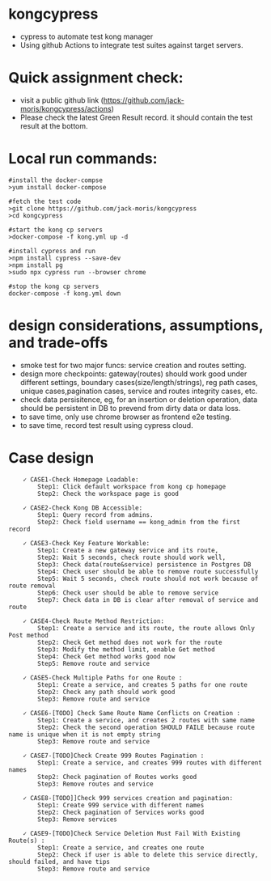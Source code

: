 # kongcypress
- cypress to automate test kong manager
- Using github Actions to integrate test suites against target servers.

# Quick assignment check:
- visit a public github link (https://github.com/jack-moris/kongcypress/actions)
- Please check the latest Green Result record. it should contain the test result at the bottom.

# Local run commands:
```shell
#install the docker-compse
>yum install docker-compose

#fetch the test code
>git clone https://github.com/jack-moris/kongcypress
>cd kongcypress

#start the kong cp servers
>docker-compose -f kong.yml up -d

#install cypress and run
>npm install cypress --save-dev
>npm install pg 
>sudo npx cypress run --browser chrome

#stop the kong cp servers
docker-compose -f kong.yml down 
```

# design considerations, assumptions, and trade-offs 
- smoke test for two major funcs: service creation and routes setting.
- design more checkpoints: gateway(routes) should work good under different settings, boundary cases(size/length/strings), reg path cases, unique cases,pagination cases, service and routes integrity cases, etc.
- check data persisitence, eg, for an insertion or deletion operation, data should be persistent in DB to prevend from dirty data or data loss.
- to save time, only use chrome browser as frontend e2e testing.
- to save time, record test result using cypress cloud.

# Case design
```shell
    ✓ CASE1-Check Homepage Loadable: 
    	Step1: Click default workspace from kong cp homepage 
    	Step2: Check the workspace page is good
 
    ✓ CASE2-Check Kong DB Accessible: 
      	Step1: Query record from admins.
      	Step2: Check field username == kong_admin from the first record

    ✓ CASE3-Check Key Feature Workable: 
      	Step1: Create a new gateway service and its route, 
      	Step2: Wait 5 seconds, check route should work well, 
      	Step3: Check data(route&service) persistence in Postgres DB
      	Step4: Check user should be able to remove route successfully
      	Step5: Wait 5 seconds, check route should not work because of route removal
      	Step6: Check user should be able to remove service
      	Step7: Check data in DB is clear after removal of service and route

    ✓ CASE4-Check Route Method Restriction: 
    	Step1: Create a service and its route, the route allows Only Post method 
    	Step2: Check Get method does not work for the route
    	Step3: Modify the method limit, enable Get method
    	Step4: Check Get method works good now
    	Step5: Remove route and service

    ✓ CASE5-Check Multiple Paths for one Route : 
    	Step1: Create a service, and creates 5 paths for one route 
    	Step2: Check any path should work good
    	Step3: Remove route and service

    ✓ CASE6-[TODO] Check Same Route Name Conflicts on Creation : 
    	Step1: Create a service, and creates 2 routes with same name 
    	Step2: Check the second operation SHOULD FAILE because route name is unique when it is not empty string
    	Step3: Remove route and service

    ✓ CASE7-[TODO]Check Create 999 Routes Pagination : 
    	Step1: Create a service, and creates 999 routes with different names 
    	Step2: Check pagination of Routes works good
    	Step3: Remove routes and service

    ✓ CASE8-[TODO]]Check 999 services creation and pagination: 
    	Step1: Create 999 service with different names 
    	Step2: Check pagination of Services works good
    	Step3: Remove services
 
    ✓ CASE9-[TODO]Check Service Deletion Must Fail With Existing Route(s) : 
    	Step1: Create a service, and creates one route 
    	Step2: Check if user is able to delete this service directly, should failed, and have tips
    	Step3: Remove route and service

```
